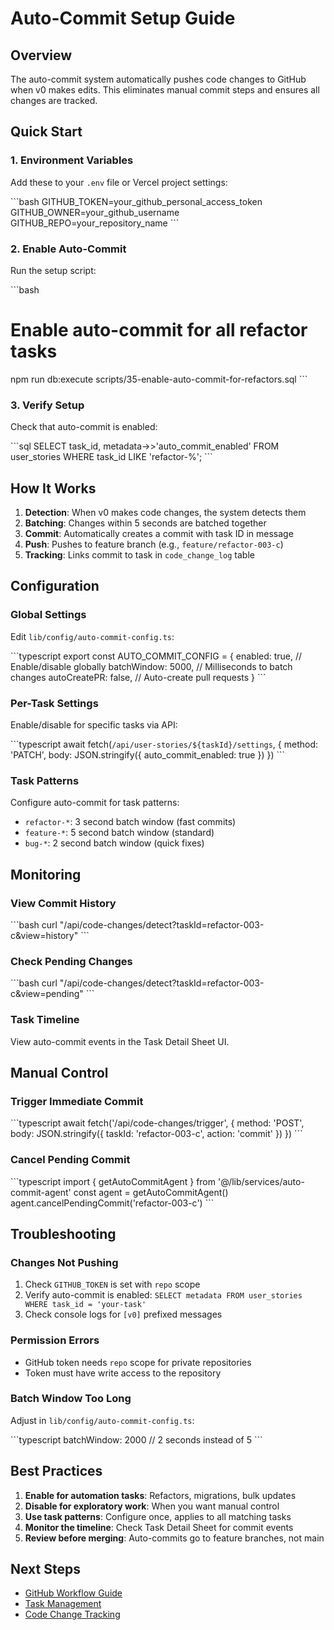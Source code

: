 # Auto-Commit Setup Guide

## Overview

The auto-commit system automatically pushes code changes to GitHub when v0 makes edits. This eliminates manual commit steps and ensures all changes are tracked.

## Quick Start

### 1. Environment Variables

Add these to your `.env` file or Vercel project settings:

\`\`\`bash
GITHUB_TOKEN=your_github_personal_access_token
GITHUB_OWNER=your_github_username
GITHUB_REPO=your_repository_name
\`\`\`

### 2. Enable Auto-Commit

Run the setup script:

\`\`\`bash
# Enable auto-commit for all refactor tasks
npm run db:execute scripts/35-enable-auto-commit-for-refactors.sql
\`\`\`

### 3. Verify Setup

Check that auto-commit is enabled:

\`\`\`sql
SELECT task_id, metadata->>'auto_commit_enabled' 
FROM user_stories 
WHERE task_id LIKE 'refactor-%';
\`\`\`

## How It Works

1. **Detection**: When v0 makes code changes, the system detects them
2. **Batching**: Changes within 5 seconds are batched together
3. **Commit**: Automatically creates a commit with task ID in message
4. **Push**: Pushes to feature branch (e.g., `feature/refactor-003-c`)
5. **Tracking**: Links commit to task in `code_change_log` table

## Configuration

### Global Settings

Edit `lib/config/auto-commit-config.ts`:

\`\`\`typescript
export const AUTO_COMMIT_CONFIG = {
  enabled: true,           // Enable/disable globally
  batchWindow: 5000,       // Milliseconds to batch changes
  autoCreatePR: false,     // Auto-create pull requests
}
\`\`\`

### Per-Task Settings

Enable/disable for specific tasks via API:

\`\`\`typescript
await fetch(`/api/user-stories/${taskId}/settings`, {
  method: 'PATCH',
  body: JSON.stringify({ auto_commit_enabled: true })
})
\`\`\`

### Task Patterns

Configure auto-commit for task patterns:

- `refactor-*`: 3 second batch window (fast commits)
- `feature-*`: 5 second batch window (standard)
- `bug-*`: 2 second batch window (quick fixes)

## Monitoring

### View Commit History

\`\`\`bash
curl "/api/code-changes/detect?taskId=refactor-003-c&view=history"
\`\`\`

### Check Pending Changes

\`\`\`bash
curl "/api/code-changes/detect?taskId=refactor-003-c&view=pending"
\`\`\`

### Task Timeline

View auto-commit events in the Task Detail Sheet UI.

## Manual Control

### Trigger Immediate Commit

\`\`\`typescript
await fetch('/api/code-changes/trigger', {
  method: 'POST',
  body: JSON.stringify({ taskId: 'refactor-003-c', action: 'commit' })
})
\`\`\`

### Cancel Pending Commit

\`\`\`typescript
import { getAutoCommitAgent } from '@/lib/services/auto-commit-agent'
const agent = getAutoCommitAgent()
agent.cancelPendingCommit('refactor-003-c')
\`\`\`

## Troubleshooting

### Changes Not Pushing

1. Check `GITHUB_TOKEN` is set with `repo` scope
2. Verify auto-commit is enabled: `SELECT metadata FROM user_stories WHERE task_id = 'your-task'`
3. Check console logs for `[v0]` prefixed messages

### Permission Errors

- GitHub token needs `repo` scope for private repositories
- Token must have write access to the repository

### Batch Window Too Long

Adjust in `lib/config/auto-commit-config.ts`:

\`\`\`typescript
batchWindow: 2000  // 2 seconds instead of 5
\`\`\`

## Best Practices

1. **Enable for automation tasks**: Refactors, migrations, bulk updates
2. **Disable for exploratory work**: When you want manual control
3. **Use task patterns**: Configure once, applies to all matching tasks
4. **Monitor the timeline**: Check Task Detail Sheet for commit events
5. **Review before merging**: Auto-commits go to feature branches, not main

## Next Steps

- [GitHub Workflow Guide](./GITHUB_WORKFLOW.md)
- [Task Management](./TASK_MANAGEMENT.md)
- [Code Change Tracking](./CODE_CHANGE_TRACKING.md)
